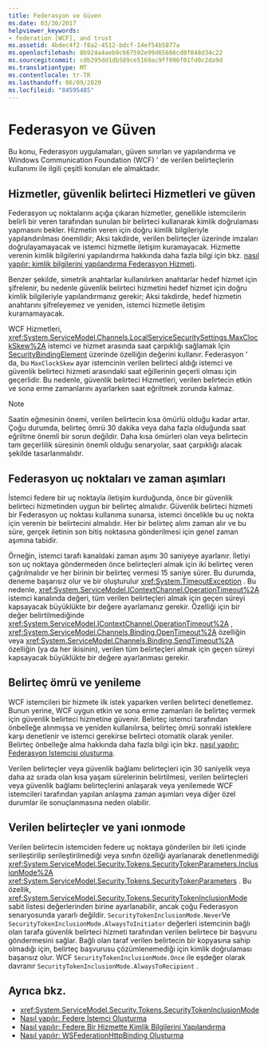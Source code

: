 ```yaml
---
title: Federasyon ve Güven
ms.date: 03/30/2017
helpviewer_keywords:
- federation [WCF], and trust
ms.assetid: 4bdec4f2-f8a2-4512-bdcf-14ef54b5877a
ms.openlocfilehash: 8b924a4aeb9c667592e99d65666cd8f048d34c22
ms.sourcegitcommit: cdb295dd1db589ce5169ac9ff096f01fd0c2da9d
ms.translationtype: MT
ms.contentlocale: tr-TR
ms.lasthandoff: 06/09/2020
ms.locfileid: "84595485"
---
```

# <a name="federation-and-trust"></a>Federasyon ve Güven
Bu konu, Federasyon uygulamaları, güven sınırları ve yapılandırma ve Windows Communication Foundation (WCF) ' de verilen belirteçlerin kullanımı ile ilgili çeşitli konuları ele almaktadır.  
  
## <a name="services-security-token-services-and-trust"></a>Hizmetler, güvenlik belirteci Hizmetleri ve güven  
 Federasyon uç noktalarını açığa çıkaran hizmetler, genellikle istemcilerin belirli bir veren tarafından sunulan bir belirteci kullanarak kimlik doğrulaması yapmasını bekler. Hizmetin veren için doğru kimlik bilgileriyle yapılandırılması önemlidir; Aksi takdirde, verilen belirteçler üzerinde imzaları doğrulayamayacak ve istemci hizmetle iletişim kuramayacak. Hizmette verenin kimlik bilgilerini yapılandırma hakkında daha fazla bilgi için bkz. [nasıl yapılır: kimlik bilgilerini yapılandırma Federasyon Hizmeti](how-to-configure-credentials-on-a-federation-service.md).  
  
 Benzer şekilde, simetrik anahtarlar kullanılırken anahtarlar hedef hizmet için şifrelenir, bu nedenle güvenlik belirteci hizmetini hedef hizmet için doğru kimlik bilgileriyle yapılandırmanız gerekir; Aksi takdirde, hedef hizmetin anahtarını şifreleyemez ve yeniden, istemci hizmetle iletişim kuramamayacak.  
  
 WCF Hizmetleri, <xref:System.ServiceModel.Channels.LocalServiceSecuritySettings.MaxClockSkew%2A> istemci ve hizmet arasında saat çarpıklığı sağlamak Için [SecurityBindingElement](../diagnostics/wmi/securitybindingelement.md) üzerinde özelliğin değerini kullanır. Federasyon ' da, bu `MaxClockSkew` ayar istemcinin verilen belirteci aldığı istemci ve güvenlik belirteci hizmeti arasındaki saat eğillerinin geçerli olması için geçerlidir. Bu nedenle, güvenlik belirteci Hizmetleri, verilen belirtecin etkin ve sona erme zamanlarını ayarlarken saat eğriltmek zorunda kalmaz.  
  
> [!NOTE]
> Saatin eğmesinin önemi, verilen belirtecin kısa ömürlü olduğu kadar artar. Çoğu durumda, belirteç ömrü 30 dakika veya daha fazla olduğunda saat eğriltme önemli bir sorun değildir. Daha kısa ömürleri olan veya belirtecin tam geçerlilik süresinin önemli olduğu senaryolar, saat çarpıklığı alacak şekilde tasarlanmalıdır.  
  
## <a name="federated-endpoints-and-time-outs"></a>Federasyon uç noktaları ve zaman aşımları  
 İstemci federe bir uç noktayla iletişim kurduğunda, önce bir güvenlik belirteci hizmetinden uygun bir belirteç almalıdır. Güvenlik belirteci hizmeti bir Federasyon uç noktası kullanıma sunarsa, istemci öncelikle bu uç nokta için verenin bir belirtecini almalıdır. Her bir belirteç alımı zaman alır ve bu süre, gerçek iletinin son bitiş noktasına gönderilmesi için genel zaman aşımına tabidir.  
  
 Örneğin, istemci tarafı kanaldaki zaman aşımı 30 saniyeye ayarlanır. İletiyi son uç noktaya göndermeden önce belirteçleri almak için iki belirteç veren çağrılmalıdır ve her birinin bir belirteç vermesi 15 saniye sürer. Bu durumda, deneme başarısız olur ve bir oluşturulur <xref:System.TimeoutException> . Bu nedenle, <xref:System.ServiceModel.IContextChannel.OperationTimeout%2A> istemci kanalında değeri, tüm verilen belirteçleri almak için geçen süreyi kapsayacak büyüklükte bir değere ayarlamanız gerekir. Özelliği için bir değer belirtilmediğinde <xref:System.ServiceModel.IContextChannel.OperationTimeout%2A> , <xref:System.ServiceModel.Channels.Binding.OpenTimeout%2A> özelliğin veya <xref:System.ServiceModel.Channels.Binding.SendTimeout%2A> özelliğin (ya da her ikisinin), verilen tüm belirteçleri almak için geçen süreyi kapsayacak büyüklükte bir değere ayarlanması gerekir.  
  
## <a name="token-lifetime-and-renewal"></a>Belirteç ömrü ve yenileme  
 WCF istemcileri bir hizmete ilk istek yaparken verilen belirteci denetlemez.  Bunun yerine, WCF uygun etkin ve sona erme zamanları ile belirteç vermek için güvenlik belirteci hizmetine güvenir. Belirteç istemci tarafından önbelleğe alınmışsa ve yeniden kullanılırsa, belirteç ömrü sonraki isteklere karşı denetlenir ve istemci gerekirse belirteci otomatik olarak yeniler. Belirteç önbelleğe alma hakkında daha fazla bilgi için bkz. [nasıl yapılır: Federasyon Istemcisi oluşturma](how-to-create-a-federated-client.md).  
  
 Verilen belirteçler veya güvenlik bağlamı belirteçleri için 30 saniyelik veya daha az sırada olan kısa yaşam sürelerinin belirtilmesi, verilen belirteçleri veya güvenlik bağlamı belirteçlerini anlaşarak veya yenilemede WCF istemcileri tarafından yapılan anlaşma zaman aşımları veya diğer özel durumlar ile sonuçlanmasına neden olabilir.  
  
## <a name="issued-tokens-and-inclusionmode"></a>Verilen belirteçler ve yani ıonmode  
 Verilen belirtecin istemciden federe uç noktaya gönderilen bir ileti içinde serileştirilip serileştirilmediği veya sınıfın özelliği ayarlanarak denetlenmediği <xref:System.ServiceModel.Security.Tokens.SecurityTokenParameters.InclusionMode%2A> <xref:System.ServiceModel.Security.Tokens.SecurityTokenParameters> . Bu özellik, <xref:System.ServiceModel.Security.Tokens.SecurityTokenInclusionMode> sabit listesi değerlerinden birine ayarlanabilir, ancak çoğu Federasyon senaryosunda yararlı değildir. `SecurityTokenInclusionMode.Never`Ve `SecurityTokenInclusionMode.AlwaysToInitiator` değerleri istemcinin bağlı olan tarafa güvenlik belirteci hizmeti tarafından verilen belirtece bir başvuru göndermesini sağlar. Bağlı olan taraf verilen belirtecin bir kopyasına sahip olmadığı için, belirteç başvurusu çözümlenemediği için kimlik doğrulaması başarısız olur. WCF `SecurityTokenInclusionMode.Once` ile eşdeğer olarak davranır `SecurityTokenInclusionMode.AlwaysToRecipient` .  
  
## <a name="see-also"></a>Ayrıca bkz.

- <xref:System.ServiceModel.Security.Tokens.SecurityTokenInclusionMode>
- [Nasıl yapılır: Federe İstemci Oluşturma](how-to-create-a-federated-client.md)
- [Nasıl yapılır: Federe Bir Hizmette Kimlik Bilgilerini Yapılandırma](how-to-configure-credentials-on-a-federation-service.md)
- [Nasıl yapılır: WSFederationHttpBinding Oluşturma](how-to-create-a-wsfederationhttpbinding.md)
